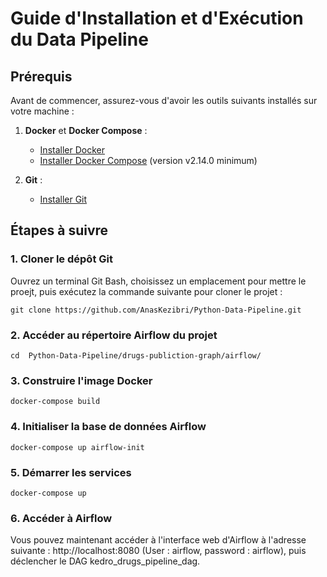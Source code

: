 # Guide d'Installation et d'Exécution du Data Pipeline

## Prérequis

Avant de commencer, assurez-vous d'avoir les outils suivants installés sur votre machine :

1. **Docker** et **Docker Compose** :
   - [Installer Docker](https://docs.docker.com/get-docker/)
   - [Installer Docker Compose](https://docs.docker.com/compose/install/) (version v2.14.0 minimum)

2. **Git** :
   - [Installer Git](https://git-scm.com/book/en/v2/Getting-Started-Installing-Git)

## Étapes à suivre

### 1. Cloner le dépôt Git
Ouvrez un terminal Git Bash, choisissez un emplacement pour mettre le proejt, puis exécutez la commande suivante pour cloner le projet :
```
git clone https://github.com/AnasKezibri/Python-Data-Pipeline.git
```

### 2. Accéder au répertoire Airflow du projet
```
cd  Python-Data-Pipeline/drugs-publiction-graph/airflow/
```

### 3. Construire l'image Docker
```
docker-compose build
```

### 4. Initialiser la base de données Airflow
```
docker-compose up airflow-init
```

### 5. Démarrer les services
```
docker-compose up
```

### 6. Accéder à Airflow
Vous pouvez maintenant accéder à l'interface web d'Airflow à l'adresse suivante : http://localhost:8080 (User : airflow, password : airflow), puis déclencher le DAG kedro_drugs_pipeline_dag.






